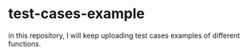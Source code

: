# test-cases-example
in this repository, I will keep uploading test cases examples of different functions.
